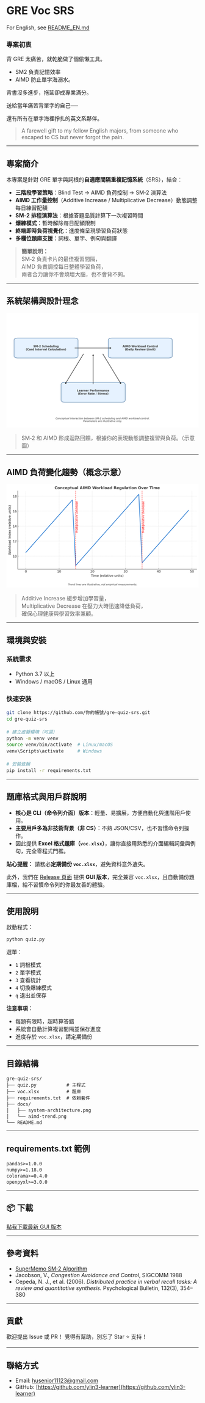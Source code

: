 # GRE Voc SRS  

For English, see [README_EN.md](README_EN.md)

### 專案初衷
背 GRE 太痛苦，就乾脆做了個偷懶工具。
- SM2 負責記憶效率
- AIMD 防止單字海溺水。

背書沒多進步，拖延卻成專業滿分。  

送給當年痛苦背單字的自己──  

還有所有在單字海裡掙扎的英文系夥伴。
 
> A farewell gift to my fellow English majors, from someone who escaped to CS but never forgot the pain.

---

## 專案簡介

本專案是針對 GRE 單字與詞根的**自適應間隔重複記憶系統**（SRS），結合：

- **三階段學習策略**：Blind Test → AIMD 負荷控制 → SM‑2 演算法  
- **AIMD 工作量控制**（Additive Increase / Multiplicative Decrease）動態調整每日練習配額  
- **SM‑2 排程演算法**：根據答題品質計算下一次複習時間  
- **爆練模式**：暫時解除每日配額限制  
- **終端即時負荷視覺化**：進度條呈現學習負荷狀態  
- **多欄位題庫支援**：詞根、單字、例句與翻譯  

> **簡單說明：**  
> SM‑2 負責卡片的最佳複習間隔，  
> AIMD 負責調控每日整體學習負荷，  
> 兩者合力讓你不會燒壞大腦，也不會背不夠。  

---

## 系統架構與設計理念

![System Architecture](doc/system-architecture.png)

> SM‑2 和 AIMD 形成迴路回饋，根據你的表現動態調整複習與負荷。（示意圖）

---

## AIMD 負荷變化趨勢（概念示意）

![Conceptual AIMD Trend](doc/aimd-trend.png)

> Additive Increase 緩步增加學習量，  
> Multiplicative Decrease 在壓力大時迅速降低負荷，  
> 確保心理健康與學習效率兼顧。

---

## 環境與安裝

### 系統需求
- Python 3.7 以上
- Windows / macOS / Linux 通用

### 快速安裝
```bash
git clone https://github.com/你的帳號/gre-quiz-srs.git
cd gre-quiz-srs

# 建立虛擬環境（可選）
python -m venv venv
source venv/bin/activate  # Linux/macOS
venv\Scripts\activate     # Windows

# 安裝依賴
pip install -r requirements.txt
````

---

## 題庫格式與用戶群說明

* **核心是 CLI（命令列介面）版本**：輕量、易擴展，方便自動化與進階用戶使用。
* **主要用戶多為非技術背景（非 CS）**：不熟 JSON/CSV，也不習慣命令列操作。
* 因此提供 **Excel 格式題庫（`voc.xlsx`）**，讓你直接用熟悉的介面編輯詞彙與例句，完全零程式門檻。

**貼心提醒：**
請務必**定期備份 `voc.xlsx`**，避免資料意外遺失。

此外，我們在 [Release 頁面](https://github.com/ylin3-learner/GRE-Quiz-SRS/releases) 提供 **GUI 版本**，完全兼容 `voc.xlsx`，且自動備份題庫檔，給不習慣命令列的你最友善的體驗。

---

## 使用說明

啟動程式：

```bash
python quiz.py
```

選單：

* `1` 詞根模式
* `2` 單字模式
* `3` 查看統計
* `4` 切換爆練模式
* `q` 退出並保存

**注意事項：**

* 每題有限時，超時算答錯
* 系統會自動計算複習間隔並保存進度
* 進度存於 `voc.xlsx`，請定期備份

---

## 目錄結構

```
gre-quiz-srs/
├── quiz.py           # 主程式
├── voc.xlsx          # 題庫
├── requirements.txt  # 依賴套件
├── docs/
│   ├── system-architecture.png
│   └── aimd-trend.png
└── README.md
```

---

## requirements.txt 範例

```
pandas>=1.0.0
numpy>=1.18.0
colorama>=0.4.0
openpyxl>=3.0.0
```

---

## 📦 下載

[點我下載最新 GUI 版本](https://github.com/ylin3-learner/GRE-Quiz-SRS/releases/latest/download/QuizApp.zip)

---

## 參考資料

* [SuperMemo SM‑2 Algorithm](https://www.supermemo.com/en/archives1990-2015/english/ol/sm2)
* Jacobson, V., *Congestion Avoidance and Control*, SIGCOMM 1988
* Cepeda, N. J., et al. (2006). *Distributed practice in verbal recall tasks: A review and quantitative synthesis.* Psychological Bulletin, 132(3), 354–380

---

## 貢獻

歡迎提出 Issue 或 PR！
覺得有幫助，別忘了 Star ⭐ 支持！

---

## 聯絡方式

* Email: [husenior11123@gmail.com](mailto:husenior11123@gmail.com)
* GitHub: [https://github.com/ylin3-learner](https://github.com/ylin3-learner)
